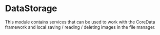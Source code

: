# DataStorage

This module contains services that can be used to work with the CoreData framework and local saving / reading / deleting images in the file manager.

